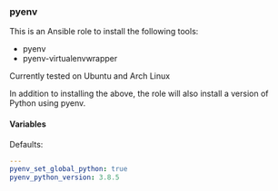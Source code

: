 ### pyenv

This is an Ansible role to install the following tools:

- pyenv
- pyenv-virtualenvwrapper

Currently tested on Ubuntu and Arch Linux

In addition to installing the above, the role will also install a version of Python using pyenv.

#### Variables

Defaults:

```yaml
---
pyenv_set_global_python: true
pyenv_python_version: 3.8.5
```
